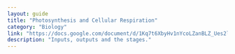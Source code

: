 ```yaml
---
layout: guide
title: "Photosynthesis and Cellular Respiration"
category: "Biology"
link: "https://docs.google.com/document/d/1Kq7t6XbyHv1nYcoLZanBLZ_Ues2lLdTP4p0VrWTp4eM/"
description: "Inputs, outputs and the stages."
---
```


